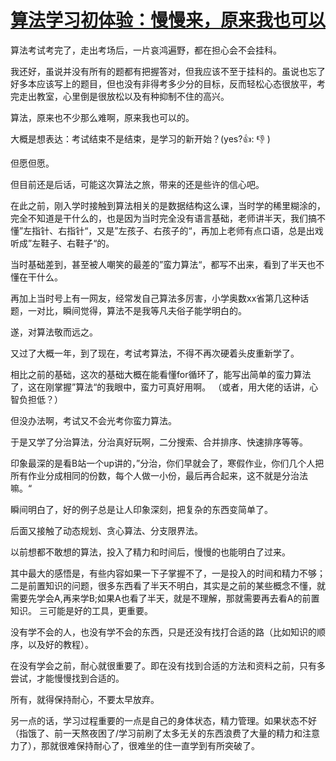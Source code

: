 # [算法学习初体验：慢慢来，原来我也可以](https://github.com/QiYongchuan/MyGitBlog/issues/66)

算法考试考完了，走出考场后，一片哀鸿遍野，都在担心会不会挂科。

我还好，虽说并没有所有的题都有把握答对，但我应该不至于挂科的。虽说也忘了好多本应该写上的题目，但也没有非得考多少分的目标，反而轻松心态很放平，考完走出教室，心里倒是很放松以及有种抑制不住的高兴。

算法，原来也不少那么难啊，原来我也可以的。

大概是想表达：考试结束不是结束，是学习的新开始？(yes?👍: 👎 )

但愿但愿。

但目前还是后话，可能这次算法之旅，带来的还是些许的信心吧。

在此之前，刚入学时接触到算法相关的是数据结构这么课，当时学的稀里糊涂的，完全不知道是干什么的，也是因为当时完全没有语言基础，老师讲半天，我们搞不懂”左指针、右指针“，又是”左孩子、右孩子的“，再加上老师有点口语，总是出戏听成”左鞋子、右鞋子“的。

当时基础差到，甚至被人嘲笑的最差的”蛮力算法“，都写不出来，看到了半天也不懂在干什么。

再加上当时号上有一网友，经常发自己算法多厉害，小学奥数xx省第几这种话题，一对比，瞬间觉得，算法不是我等凡夫俗子能学明白的。

遂，对算法敬而远之。


又过了大概一年，到了现在，考试考算法，不得不再次硬着头皮重新学了。

相比之前的基础，这次的基础大概在能看懂for循环了，能写出简单的蛮力算法了，这在刚掌握”算法“的我眼中，蛮力可真好用啊。
（或者，用大佬的话讲，心智负担低？）

但没办法啊，考试又不会光考你蛮力算法。

于是又学了分治算法，分治真好玩啊，二分搜索、合并排序、快速排序等等。

印象最深的是看B站一个up讲的，”分治，你们早就会了，寒假作业，你们几个人把所有作业分成相同的份数，每个人做一小份，最后再合起来，这不就是分治法嘛。“

瞬间明白了，好的例子总是让人印象深刻，把复杂的东西变简单了。

后面又接触了动态规划、贪心算法、分支限界法。

以前想都不敢想的算法，投入了精力和时间后，慢慢的也能明白了过来。

其中最大的感悟是，有些内容如果一下子掌握不了，一是投入的时间和精力不够；二是前置知识的问题，很多东西看了半天不明白，其实是之前的某些概念不懂，就需要先学会A,再来学B;如果A也看了半天，就是不理解，那就需要再去看A的前置知识。
三可能是好的工具，更重要。

没有学不会的人，也没有学不会的东西，只是还没有找打合适的路（比如知识的顺序，以及好的教程）。

在没有学会之前，耐心就很重要了。即在没有找到合适的方法和资料之前，只有多尝试，才能慢慢找到合适的。

所有，就得保持耐心，不要太早放弃。


另一点的话，学习过程重要的一点是自己的身体状态，精力管理。如果状态不好（指饿了、前一天熬夜困了/学习前刷了太多无关的东西浪费了大量的精力和注意力了），那就很难保持耐心了，很难坐的住一直学到有所突破了。



